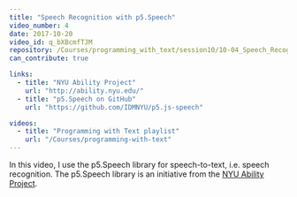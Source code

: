 ```yaml
---
title: "Speech Recognition with p5.Speech"
video_number: 4
date: 2017-10-20
video_id: q_bXBcmfTJM
repository: /Courses/programming_with_text/session10/10-04_Speech_Recognition_with_p5.Speech
can_contribute: true

links:
  - title: "NYU Ability Project"
    url: "http://ability.nyu.edu/"
  - title: "p5.Speech on GitHub"
    url: "https://github.com/IDMNYU/p5.js-speech"

videos:
  - title: "Programming with Text playlist"
    url: "/Courses/programming-with-text"
---
```


In this video, I use the p5.Speech library for speech-to-text, i.e. speech recognition. The p5.Speech library is an initiative from the [NYU Ability Project](http://ability.nyu.edu/p5.js-speech/).
